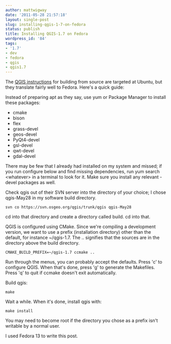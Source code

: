 ```yaml
---
author: mattwigway
date: '2011-05-28 21:57:18'
layout: single-post
slug: installing-qgis-1-7-on-fedora
status: publish
title: Installing QGIS-1.7 on Fedora
wordpress_id: '84'
tags:
- '1.7'
- dev
- fedora
- qgis
- qgis1.7
---
```


The [QGIS instructions](http://www.qgis.org/wiki/Building_QGIS_from_Source#Building_QGIS_with_Qt_4.x) for building from source are targeted at Ubuntu, but they translate fairly well to Fedora. Here's a quick guide:

Instead of preparing apt as they say, use yum or Package Manager to install these packages:
	
- cmake
- bison
- flex
- grass-devel
- geos-devel
- PyQt4-devel
- gsl-devel
- qwt-devel
- gdal-devel


There may be few that I already had installed on my system and missed; if you run configure below and find missing dependencies, run yum search &lt;whatever&gt; in a terminal to look for it. Make sure you install any relevant -devel packages as well.

Check qgis out of their SVN server into the directory of your choice; I chose qgis-May28 in my software build directory.

    
    svn co https://svn.osgeo.org/qgis/trunk/qgis qgis-May28


cd into that directory and create a directory called build. cd into that.

QGIS is configured using CMake. Since we're compiling a development version, we want to use a prefix (installation directory) other than the default, for instance ~/qgis-1.7. The .. signifies that the sources are in the directory above the build directory.

    
    CMAKE_BUILD_PREFIX=~/qgis-1.7 ccmake ..


Run through the menus, you can probably accept the defaults. Press 'c' to configure QGIS. When that's done, press 'g' to generate the Makefiles. Press 'q' to quit if ccmake doesn't exit automatically.

Build qgis:

    
    make


Wait a while. When it's done, install qgis with:

    
    make install


You may need to become root if the directory you chose as a prefix isn't writable by a normal user.

I used Fedora 13 to write this post.
